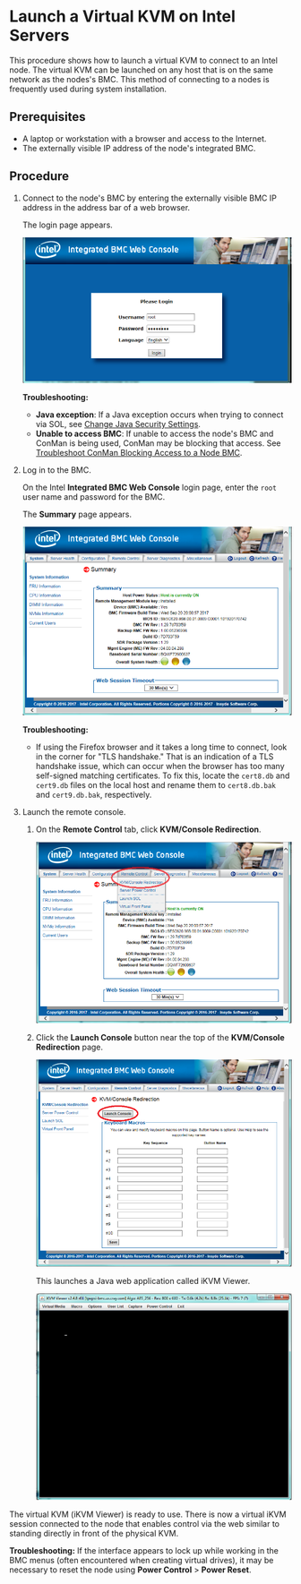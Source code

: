# Launch a Virtual KVM on Intel Servers

This procedure shows how to launch a virtual KVM to connect to an Intel node. The virtual KVM can be launched on any host that is on the same network as the nodes's BMC. This method of connecting to a nodes is frequently used during system installation.

## Prerequisites

- A laptop or workstation with a browser and access to the Internet.
- The externally visible IP address of the node's integrated BMC.

## Procedure

1. Connect to the node's BMC by entering the externally visible BMC IP address in the address bar of a web browser.

    The login page appears.

    ![Intel Integrated BMC Console: Login Page](../../img/operations/Intel_Integrated_BMC_Console_Login_Page.png "Intel Integrated BMC Console: Login Page")

    **Troubleshooting:**

    - **Java exception**: If a Java exception occurs when trying to connect via SOL, see [Change Java Security Settings](Change_Java_Security_Settings.md).
    - **Unable to access BMC**: If unable to access the node's BMC and ConMan is being used, ConMan may be blocking that access.
      See [Troubleshoot ConMan Blocking Access to a Node BMC](../conman/Troubleshoot_ConMan_Blocking_Access_to_a_Node_BMC.md).

1. Log in to the BMC.

    On the Intel **Integrated BMC Web Console** login page, enter the `root` user name and password for the BMC.

    The **Summary** page appears.

    ![Intel Integrated BMC Console: Summary Page](../../img/operations/Intel_Integrated_BMC_Console_Summary_Page.png "Intel Integrated BMC Console: Summary Page")

    **Troubleshooting:**

    - If using the Firefox browser and it takes a long time to connect, look in the corner for "TLS handshake." That is an indication of a TLS
      handshake issue, which can occur when the browser has too many self-signed matching certificates. To fix this, locate the `cert8.db` and
      `cert9.db` files on the local host and rename them to `cert8.db.bak` and `cert9.db.bak`, respectively.

1. Launch the remote console.

    1. On the **Remote Control** tab, click **KVM/Console Redirection**.

        ![Intel Integrated BMC Console: Remote Control Tab](../../img/operations/Intel_Integrated_BMC_Console_Remote_Control_Tab.png "Intel Integrated BMC Console: Remote Control Tab")

    1. Click the **Launch Console** button near the top of the **KVM/Console Redirection** page.

        ![Intel Integrated BMC Console: Launch Console Button](../../img/operations/Intel_Integrated_BMC_Console_Launch_Console_Button.png "Intel Integrated BMC Console: Launch Console Button")

        This launches a Java web application called iKVM Viewer.

        ![Java iKVM Viewer](../../img/operations/Java_iKVM_Viewer.png "Java iKVM Viewer")

The virtual KVM \(iKVM Viewer\) is ready to use. There is now a virtual iKVM session connected to the node that enables control via the web similar to standing directly in front of the physical KVM.

**Troubleshooting:** If the interface appears to lock up while working in the BMC menus \(often encountered when creating virtual drives\), it may be necessary to reset the node using **Power Control** \> **Power Reset**.
